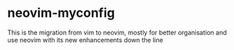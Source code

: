 # neovim-myconfig
This is the migration from vim to neovim, mostly for better organisation and use neovim with its new enhancements down the line
